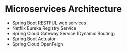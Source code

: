 # Microservices Architecture

- Spring Boot RESTFUL web services
- Netflix Eureka Registry Service
- Spring Cloud Gateway Service (Dynamic Routing)
- Spring Boot Actuator
- Spring Cloud OpenFeign